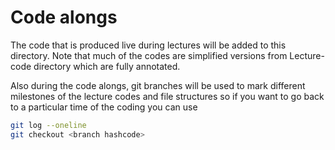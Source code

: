 # Code alongs

The code that is produced live during lectures will be added to this directory. Note that much of the codes are simplified versions from Lecture-code directory which are fully annotated. 

Also during the code alongs, git branches will be used to mark different milestones of the lecture codes and file structures so if you want to go back to a particular time of the coding you can use 

```bash
git log --oneline
git checkout <branch hashcode>
```